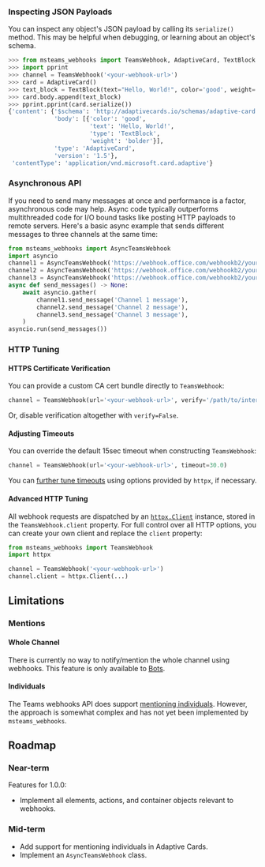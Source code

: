 ### Inspecting JSON Payloads

You can inspect any object's JSON payload by calling its `serialize()` method. This may be helpful when debugging, or learning about an object's schema.

```python
>>> from msteams_webhooks import TeamsWebhook, AdaptiveCard, TextBlock
>>> import pprint
>>> channel = TeamsWebhook('<your-webhook-url>')
>>> card = AdaptiveCard()
>>> text_block = TextBlock(text="Hello, World!", color='good', weight='bolder')
>>> card.body.append(text_block)
>>> pprint.pprint(card.serialize())
{'content': {'$schema': 'http://adaptivecards.io/schemas/adaptive-card.json',
             'body': [{'color': 'good',
                       'text': 'Hello, World!',
                       'type': 'TextBlock',
                       'weight': 'bolder'}],
             'type': 'AdaptiveCard',
             'version': '1.5'},
 'contentType': 'application/vnd.microsoft.card.adaptive'}
```

### Asynchronous API

If you need to send many messages at once and performance is a factor, asynchronous code may help. Async code typically outperforms multithreaded code for I/O bound tasks like posting HTTP payloads to remote servers. Here's a basic async example that sends different messages to three channels at the same time:

```python
from msteams_webhooks import AsyncTeamsWebhook
import asyncio
channel1 = AsyncTeamsWebhook('https://webhook.office.com/webhookb2/your/channel/url1')
channel2 = AsyncTeamsWebhook('https://webhook.office.com/webhookb2/your/channel/url2')
channel3 = AsyncTeamsWebhook('https://webhook.office.com/webhookb2/your/channel/url2')
async def send_messages() -> None:
    await asyncio.gather(
        channel1.send_message('Channel 1 message'),
        channel2.send_message('Channel 2 message'),
        channel3.send_message('Channel 3 message'),
    )
asyncio.run(send_messages())
```


### HTTP Tuning

#### HTTPS Certificate Verification

You can provide a custom CA cert bundle directly to `TeamsWebhook`:

```python
channel = TeamsWebhook(url='<your-webhook-url>', verify='/path/to/internal/ca.pem')
```

Or, disable verification altogether with `verify=False`.

#### Adjusting Timeouts

You can override the default 15sec timeout when constructing `TeamsWebhook`:

```python
channel = TeamsWebhook(url='<your-webhook-url>', timeout=30.0)
```

You can [further tune timeouts](https://www.python-httpx.org/advanced/#setting-and-disabling-timeouts) using options provided by `httpx`, if necessary.

#### Advanced HTTP Tuning

All webhook requests are dispatched by an [`httpx.Client`](https://www.python-httpx.org/api/#client) instance, stored in the `TeamsWebhook.client` property. For full control over all HTTP options, you can create your own client and replace the `client` property:

```python
from msteams_webhooks import TeamsWebhook
import httpx

channel = TeamsWebhook('<your-webhook-url>')
channel.client = httpx.Client(...)
```

## Limitations

### Mentions

#### Whole Channel

There is currently no way to notify/mention the whole channel using webhooks. This feature is only available to [Bots](https://learn.microsoft.com/en-us/microsoftteams/platform/bots/what-are-bots).

#### Individuals

The Teams webhooks API does support [mentioning individuals](https://learn.microsoft.com/en-us/microsoftteams/platform/task-modules-and-cards/cards/cards-format?tabs=adaptive-md%2Cdesktop%2Cconnector-html#user-mention-in-incoming-webhook-with-adaptive-cards). However, the approach is somewhat complex and has not yet been implemented by `msteams_webhooks`.

## Roadmap

### Near-term

Features for 1.0.0:
* Implement all elements, actions, and container objects relevant to webhooks.

### Mid-term

* Add support for mentioning individuals in Adaptive Cards.
* Implement an `AsyncTeamsWebhook` class.